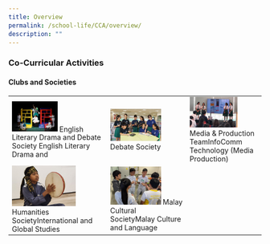 ```yaml
---
title: Overview
permalink: /school-life/CCA/overview/
description: ""
---
```

### Co-Curricular Activities

#### Clubs and Societies

|  	|  	|  	|
|---	|---	|---	|
| <img src="/images/cca1.png" style="width:50%"> English Literary Drama and Debate Society English Literary Drama and 	| <img src="/images/cca2.png" style="width:70%"> Debate Society 	| <img src="/images/cca3.png" style="width:70%">  Media & Production TeamInfoComm Technology (Media Production) 	|
| <img src="/images/cca4.png" style="width:70%">  Humanities SocietyInternational and Global Studies 	| <img src="/images/cca5.png" style="width:70%"> Malay Cultural SocietyMalay Culture and Language 	|  	|